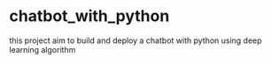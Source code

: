 # chatbot_with_python
this project aim to build and deploy a chatbot with python using deep learning algorithm
